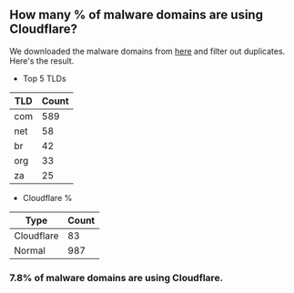 ## How many % of malware domains are using Cloudflare?


We downloaded the malware domains from [here](https://urlhaus.abuse.ch) and filter out duplicates.
Here's the result.


[//]: # (start replacement)


- Top 5 TLDs

| TLD | Count |
| --- | --- |
| com | 589 |
| net | 58 |
| br | 42 |
| org | 33 |
| za | 25 |


- Cloudflare %

| Type | Count |
| --- | --- |
| Cloudflare | 83 |
| Normal | 987 |


### 7.8% of malware domains are using Cloudflare.